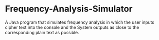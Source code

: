 # Frequency-Analysis-Simulator
A Java program that simulates frequency analysis in which the user inputs cipher text into the console and the System outputs as close to the corresponding plain text as possible. 

